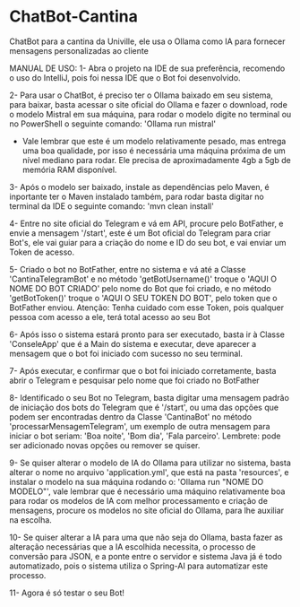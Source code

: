 # ChatBot-Cantina
ChatBot para a cantina da Univille, ele usa o Ollama como IA para fornecer mensagens personalizadas ao cliente

MANUAL DE USO:
1- Abra o projeto na IDE de sua preferência, recomendo o uso do IntelliJ, pois foi nessa IDE que o Bot foi desenvolvido.

2- Para usar o ChatBot, é preciso ter o Ollama baixado em seu sistema, para baixar, basta acessar o site oficial do Ollama e fazer o download, rode o modelo Mistral em sua máquina, para rodar o modelo digite no terminal ou no PowerShell o seguinte comando: 'Ollama run mistral'

- Vale lembrar que este é um modelo relativamente pesado, mas entrega uma boa qualidade, por isso é necessária uma máquina próxima de um nível mediano para rodar. Ele precisa de aproximadamente 4gb a 5gb de memória RAM disponível.

3- Após o modelo ser baixado, instale as dependências pelo Maven, é inportante ter o Maven instalado também, para rodar basta digitar no terminal da IDE o seguinte comando: 'mvn clean install'

4- Entre no site oficial do Telegram e vá em API, procure pelo BotFather, e envie a mensagem '/start', este é um Bot oficial do Telegram para criar Bot's, ele vai guiar para a criação do nome e ID do seu bot, e vai enviar um Token de acesso.

5- Criado o bot no BotFather, entre no sistema e vá até a Classe 'CantinaTelegramBot' e no método 'getBotUsername()' troque o 'AQUI O NOME DO BOT CRIADO' pelo nome do Bot que foi criado, e no método 'getBotToken()' troque o 'AQUI O SEU TOKEN DO BOT', pelo token que o BotFather enviou. Atenção: Tenha cuidado com esse Token, pois qualquer pessoa com acesso a ele, terá total acesso ao seu Bot

6- Após isso o sistema estará pronto para ser executado, basta ir à Classe 'ConseleApp' que é a Main do sistema e executar, deve aparecer a mensagem que o bot foi iniciado com sucesso no seu terminal.

7- Após executar, e confirmar que o bot foi iniciado corretamente, basta abrir o Telegram e pesquisar pelo nome que foi criado no BotFather

8- Identificado o seu Bot no Telegram, basta digitar uma mensagem padrão de iniciação dos bots do Telegram que é '/start', ou uma das opções que podem ser encontradas dentro da Classe 'CantinaBot' no método 'processarMensagemTelegram', um exemplo de outra mensagem para iniciar o bot seriam: 'Boa noite', 'Bom dia', 'Fala parceiro'. Lembrete: pode ser adicionado novas opções ou remover se quiser.

9- Se quiser alterar o modelo de IA do Ollama para utilizar no sistema, basta alterar o nome no arquivo 'application.yml', que está na pasta 'resources', e instalar o modelo na sua máquina rodando o: 'Ollama run "NOME DO MODELO"', vale lembrar que é necessário uma máquino relativamente boa para rodar os modelos de IA com melhor processamento e criação de mensagens, procure os modelos no site oficial do Ollama, para lhe auxiliar na escolha. 

10- Se quiser alterar a IA para uma que não seja do Ollama, basta fazer as alteração necessárias que a IA escolhida necessita, o processo de conversão para JSON, e a ponte entre o servidor e sistema Java já é todo automatizado, pois o sistema utiliza o Spring-AI para automatizar este processo.

11- Agora é só testar o seu Bot!
